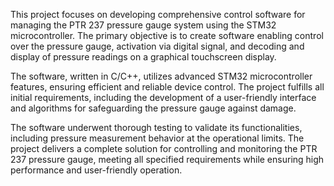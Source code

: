 This project focuses on developing comprehensive control software for managing the PTR 237 pressure gauge system using the STM32 microcontroller. The primary objective is to create software enabling control over the pressure gauge, activation via digital signal, and decoding and display of pressure readings on a graphical touchscreen display.

The software, written in C/C++, utilizes advanced STM32 microcontroller features, ensuring efficient and reliable device control. The project fulfills all initial requirements, including the development of a user-friendly interface and algorithms for safeguarding the pressure gauge against damage.

The software underwent thorough testing to validate its functionalities, including pressure measurement behavior at the operational limits. The project delivers a complete solution for controlling and monitoring the PTR 237 pressure gauge, meeting all specified requirements while ensuring high performance and user-friendly operation.
